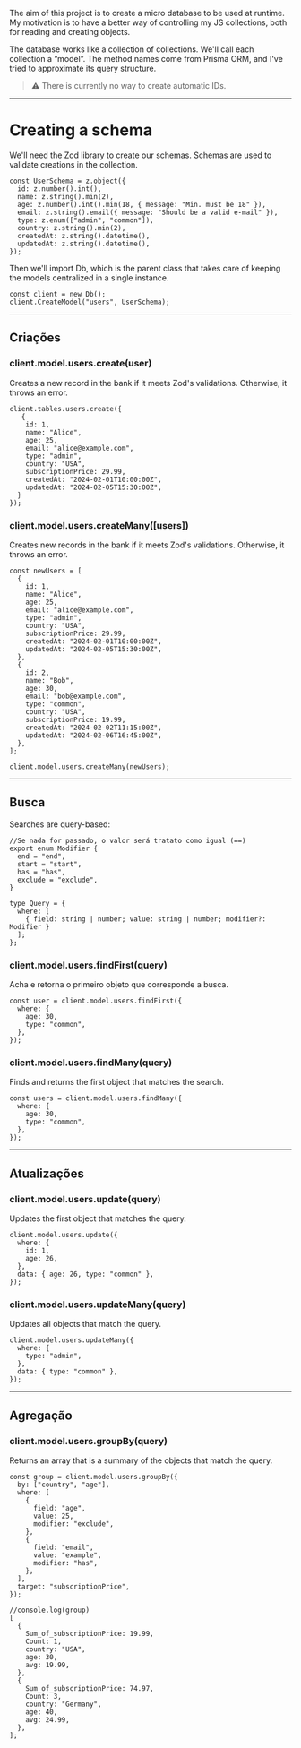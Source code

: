 The aim of this project is to create a micro database to be used at runtime.
My motivation is to have a better way of controlling my JS collections, both for reading and creating objects.

The database works like a collection of collections. We'll call each collection a “model”. The method names come from Prisma ORM, and I've tried to approximate its query structure.

> ⚠️ There is currently no way to create automatic IDs.

---

# Creating a schema

We'll need the Zod library to create our schemas. Schemas are used to validate creations in the collection.

```tsx
const UserSchema = z.object({
  id: z.number().int(),
  name: z.string().min(2),
  age: z.number().int().min(18, { message: "Min. must be 18" }),
  email: z.string().email({ message: "Should be a valid e-mail" }),
  type: z.enum(["admin", "common"]),
  country: z.string().min(2),
  createdAt: z.string().datetime(),
  updatedAt: z.string().datetime(),
});
```

Then we'll import Db, which is the parent class that takes care of keeping the models centralized in a single instance.

```tsx
const client = new Db();
client.CreateModel("users", UserSchema);
```

---

## Criações

### client.model.users.create(user)

Creates a new record in the bank if it meets Zod's validations. Otherwise, it throws an error.

```tsx
client.tables.users.create({
   {
    id: 1,
    name: "Alice",
    age: 25,
    email: "alice@example.com",
    type: "admin",
    country: "USA",
    subscriptionPrice: 29.99,
    createdAt: "2024-02-01T10:00:00Z",
    updatedAt: "2024-02-05T15:30:00Z",
  }
});

```

### client.model.users.createMany([users])

Creates new records in the bank if it meets Zod's validations. Otherwise, it throws an error.

```tsx
const newUsers = [
  {
    id: 1,
    name: "Alice",
    age: 25,
    email: "alice@example.com",
    type: "admin",
    country: "USA",
    subscriptionPrice: 29.99,
    createdAt: "2024-02-01T10:00:00Z",
    updatedAt: "2024-02-05T15:30:00Z",
  },
  {
    id: 2,
    name: "Bob",
    age: 30,
    email: "bob@example.com",
    type: "common",
    country: "USA",
    subscriptionPrice: 19.99,
    createdAt: "2024-02-02T11:15:00Z",
    updatedAt: "2024-02-06T16:45:00Z",
  },
];

client.model.users.createMany(newUsers);
```

---

## Busca

Searches are query-based:

```tsx
//Se nada for passado, o valor será tratato como igual (==)
export enum Modifier {
  end = "end",
  start = "start",
  has = "has",
  exclude = "exclude",
}

type Query = {
  where: [
    { field: string | number; value: string | number; modifier?: Modifier }
  ];
};
```

### client.model.users.findFirst(query)

Acha e retorna o primeiro objeto que corresponde a busca.

```tsx
const user = client.model.users.findFirst({
  where: {
    age: 30,
    type: "common",
  },
});
```

### client.model.users.findMany(query)

Finds and returns the first object that matches the search.

```tsx
const users = client.model.users.findMany({
  where: {
    age: 30,
    type: "common",
  },
});
```

---

## Atualizações

### client.model.users.update(query)

Updates the first object that matches the query.

```tsx
client.model.users.update({
  where: {
    id: 1,
    age: 26,
  },
  data: { age: 26, type: "common" },
});
```

### client.model.users.updateMany(query)

Updates all objects that match the query.

```tsx
client.model.users.updateMany({
  where: {
    type: "admin",
  },
  data: { type: "common" },
});
```

---

## Agregação

### client.model.users.groupBy(query)

Returns an array that is a summary of the objects that match the query.

```tsx
const group = client.model.users.groupBy({
  by: ["country", "age"],
  where: [
    {
      field: "age",
      value: 25,
      modifier: "exclude",
    },
    {
      field: "email",
      value: "example",
      modifier: "has",
    },
  ],
  target: "subscriptionPrice",
});

//console.log(group)
[
  {
    Sum_of_subscriptionPrice: 19.99,
    Count: 1,
    country: "USA",
    age: 30,
    avg: 19.99,
  },
  {
    Sum_of_subscriptionPrice: 74.97,
    Count: 3,
    country: "Germany",
    age: 40,
    avg: 24.99,
  },
];
```
